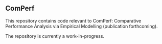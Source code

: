 ## ComPerf

This repository contains code relevant to ComPerf: Comparative Performance Analysis via Empirical
Modelling (publication forthcoming).

The repository is currently a work-in-progress.
